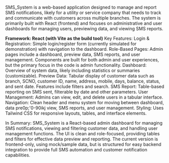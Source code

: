 SMS_System is a web-based application designed to manage and report SMS notifications, likely for a utility or service company that needs to track and communicate with customers across multiple branches. The system is primarily built with React (frontend) and focuses on administrative and user dashboards for managing users, previewing data, and viewing SMS reports.


**Framework: React (with Vite as the build tool)**
Key Features:
Login & Registration: Simple login/register form (currently simulated for demonstration) with navigation to the dashboard.
Role-Based Pages:
Admin pages include a dashboard, preview data, SMS reports, and user management.
Components are built for both admin and user experiences, but the primary focus in the code is admin functionality.
Dashboard: Overview of system data, likely including statistics or summaries (customizable).
Preview Data: Tabular display of customer data such as branch, SCNO, customer ID, name, address, mobile, days, balance, status, and sent date. Features include filters and search.
SMS Report: Table-based reporting on SMS sent, filterable by date and other parameters.
User Management: Admins can view, edit, and delete users in a tabular interface.
Navigation: Clean header and menu system for moving between dashboard, data pre0p;'0-90ikj  view, SMS reports, and user management.
Styling: Uses Tailwind CSS for responsive layouts, tables, and interface elements.

In Summary:
SMS_System is a React-based admin dashboard for managing SMS notifications, viewing and filtering customer data, and handling user management functions. The UI is clean and role-focused, providing tables and filters for effective data preview and reporting. The current version is frontend-only, using mock/sample data, but is structured for easy backend integration to provide full SMS automation and customer notification capabilities.
